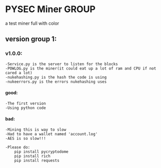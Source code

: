 # PYSEC Miner GROUP
a test miner full with color

## version group 1:
### v1.0.0:
    -Service.py is the server to listen for the blocks
    -POWLOG.py is the miner(it could eat up a lot of ram and CPU if not cared a lot)
    -nukehashing.py is the hash the code is using
    -nukeerrors.py is the errors nukehashing uses
#### good:
    -The first version
    -Using python code
#### bad:
    -Mining this is way to slow
    -Had to have a wallet named 'account.log'
    -AES is so slow!!!
    
    -Please do:
        pip install pycryptodome
        pip install rich
        pip install requests
